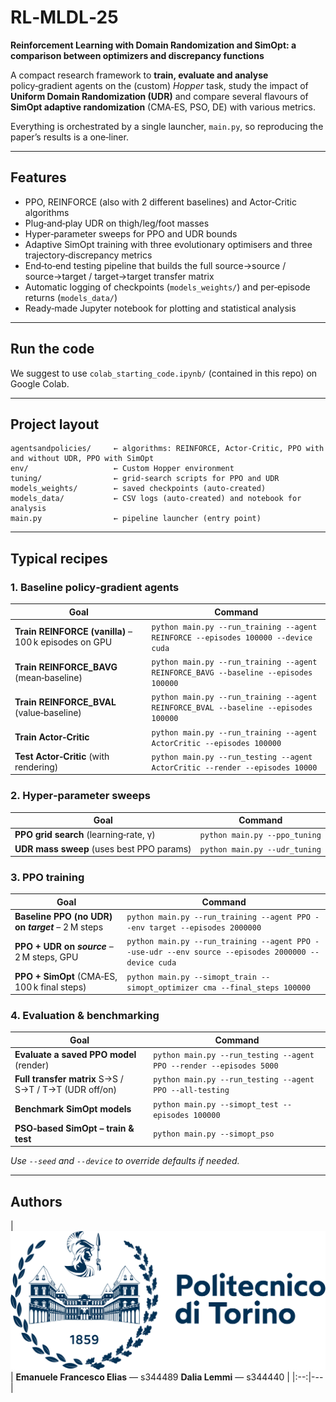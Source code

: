 # RL‑MLDL‑25

**Reinforcement Learning with Domain Randomization and SimOpt: a comparison between optimizers and discrepancy functions**

A compact research framework to **train, evaluate and analyse** policy‑gradient agents on the (custom) *Hopper* task, study the impact of **Uniform Domain Randomization (UDR)** and compare several flavours of **SimOpt adaptive randomization** (CMA‑ES, PSO, DE) with various metrics.

Everything is orchestrated by a single launcher, `main.py`, so reproducing the paper’s results is a one‑liner.

---

## Features

* PPO, REINFORCE (also with 2 different baselines) and Actor‑Critic algorithms
* Plug‑and‑play UDR on thigh/leg/foot masses
* Hyper‑parameter sweeps for PPO and UDR bounds
* Adaptive SimOpt training with three evolutionary optimisers and three trajectory‑discrepancy metrics
* End‑to‑end testing pipeline that builds the full source→source / source→target / target→target transfer matrix
* Automatic logging of checkpoints (`models_weights/`) and per‑episode returns (`models_data/`)
* Ready‑made Jupyter notebook for plotting and statistical analysis

---

## Run the code

We suggest to use `colab_starting_code.ipynb/` (contained in this repo) on Google Colab. 

---

## Project layout

```
agentsandpolicies/     ← algorithms: REINFORCE, Actor‑Critic, PPO with and without UDR, PPO with SimOpt 
env/                   ← Custom Hopper environment
tuning/                ← grid‑search scripts for PPO and UDR
models_weights/        ← saved checkpoints (auto‑created)
models_data/           ← CSV logs (auto‑created) and notebook for analysis
main.py                ← pipeline launcher (entry point)
```

---

## Typical recipes 

### 1. Baseline policy‑gradient agents

| Goal                                                  | Command                                                                             |
| ----------------------------------------------------- | ----------------------------------------------------------------------------------- |
| **Train REINFORCE (vanilla)** – 100 k episodes on GPU | `python main.py --run_training --agent REINFORCE --episodes 100000 --device cuda`   |
| **Train REINFORCE\_BAVG** (mean‑baseline)             | `python main.py --run_training --agent REINFORCE_BAVG --baseline --episodes 100000` |
| **Train REINFORCE\_BVAL** (value‑baseline)            | `python main.py --run_training --agent REINFORCE_BVAL --baseline --episodes 100000` |
| **Train Actor‑Critic**                                | `python main.py --run_training --agent ActorCritic --episodes 100000`               |
| **Test Actor‑Critic** (with rendering)                | `python main.py --run_testing --agent ActorCritic --render --episodes 10000`        |

### 2. Hyper‑parameter sweeps

| Goal                                            | Command                       |
| ----------------------------------------------- | ----------------------------- |
| **PPO grid search** (learning‑rate, γ) 		  | `python main.py --ppo_tuning` |
| **UDR mass sweep** (uses best PPO params)       | `python main.py --udr_tuning` |

### 3. PPO training

| Goal                                              | Command                                                                                             |
| ------------------------------------------------- | --------------------------------------------------------------------------------------------------- |
| **Baseline PPO (no UDR) on *target*** – 2 M steps | `python main.py --run_training --agent PPO --env target --episodes 2000000`                         |
| **PPO + UDR on *source*** – 2 M steps, GPU        | `python main.py --run_training --agent PPO --use-udr --env source --episodes 2000000 --device cuda` |
| **PPO + SimOpt** (CMA‑ES, 100 k final steps)      | `python main.py --simopt_train --simopt_optimizer cma --final_steps 100000`                         |

### 4. Evaluation & benchmarking

| Goal                                                  | Command                                                             |
| ----------------------------------------------------- | ------------------------------------------------------------------- |
| **Evaluate a saved PPO model** (render)               | `python main.py --run_testing --agent PPO --render --episodes 5000` |
| **Full transfer matrix** S→S / S→T / T→T (UDR off/on) | `python main.py --run_testing --agent PPO --all-testing`            |
| **Benchmark SimOpt models**                           | `python main.py --simopt_test --episodes 100000`                    |
| **PSO‑based SimOpt – train & test**                   | `python main.py --simopt_pso`                                       |

*Use `--seed` and `--device` to override defaults if needed.*


---

## Authors

\| ![Politecnico Logo](logo/poli.png) | **Emanuele Francesco Elias** — s344489
**Dalia Lemmi** — s344440 |
\|:--:|---|


